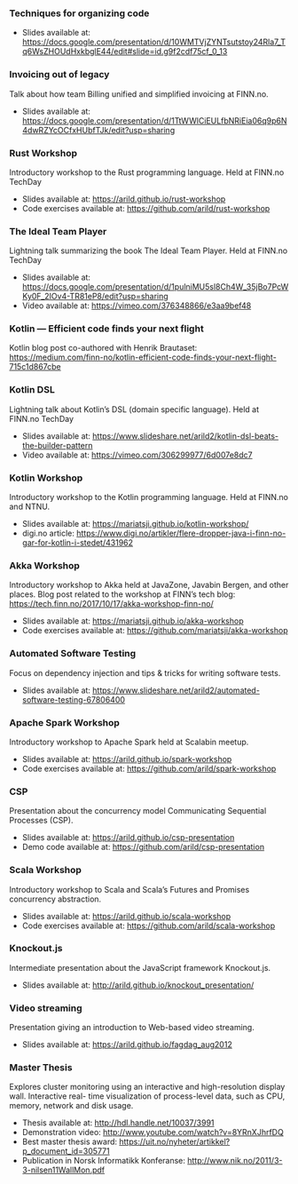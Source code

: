 ### Techniques for organizing code
* Slides available at: https://docs.google.com/presentation/d/10WMTVjZYNTsutstoy24Rla7_Tq6WsZHOUdHxkbglE44/edit#slide=id.g9f2cdf75cf_0_13

### Invoicing out of legacy
Talk about how team Billing unified and simplified invoicing at FINN.no.
* Slides available at: https://docs.google.com/presentation/d/1TtWWlCiEULfbNRiEia06q9p6N4dwRZYcOCfxHUbfTJk/edit?usp=sharing

### Rust Workshop
Introductory workshop to the Rust programming language. Held at FINN.no TechDay
* Slides available at: https://arild.github.io/rust-workshop
* Code exercises available at: https://github.com/arild/rust-workshop

### The Ideal Team Player 
Lightning talk summarizing the book The Ideal Team Player. Held at FINN.no TechDay
* Slides available at: https://docs.google.com/presentation/d/1pulniMU5sl8Ch4W_35jBo7PcWKy0F_2IOv4-TR81eP8/edit?usp=sharing
* Video available at: https://vimeo.com/376348866/e3aa9bef48

### Kotlin — Efficient code finds your next flight
Kotlin blog post co-authored with Henrik Brautaset: https://medium.com/finn-no/kotlin-efficient-code-finds-your-next-flight-715c1d867cbe

### Kotlin DSL
Lightning talk about Kotlin’s DSL (domain specific language). Held at FINN.no TechDay
* Slides available at: https://www.slideshare.net/arild2/kotlin-dsl-beats-the-builder-pattern
* Video available at: https://vimeo.com/306299977/6d007e8dc7

### Kotlin Workshop
Introductory workshop to the Kotlin programming language. Held at FINN.no and NTNU.
* Slides available at: https://mariatsji.github.io/kotlin-workshop/
* digi.no article: https://www.digi.no/artikler/flere-dropper-java-i-finn-no-gar-for-kotlin-i-stedet/431962

### Akka Workshop
Introductory workshop to Akka held at JavaZone, Javabin Bergen, and other places. Blog post related to the workshop at FINN’s tech blog: https://tech.finn.no/2017/10/17/akka-workshop-finn-no/
* Slides available at: https://mariatsji.github.io/akka-workshop
* Code exercises available at: https://github.com/mariatsji/akka-workshop

### Automated Software Testing
Focus on dependency injection and tips & tricks for writing software tests.
* Slides available at: https://www.slideshare.net/arild2/automated-software-testing-67806400

### Apache Spark Workshop
Introductory workshop to Apache Spark held at Scalabin meetup.
* Slides available at: https://arild.github.io/spark-workshop
* Code exercises available at: https://github.com/arild/spark-workshop

### CSP
Presentation about the concurrency model Communicating Sequential Processes (CSP).
* Slides available at: https://arild.github.io/csp-presentation
* Demo code available at: https://github.com/arild/csp-presentation

### Scala Workshop
Introductory workshop to Scala and Scala’s Futures and Promises concurrency abstraction.
* Slides available at: https://arild.github.io/scala-workshop
* Code exercises available at: https://github.com/arild/scala-workshop

### Knockout.js
Intermediate presentation about the JavaScript framework Knockout.js.
* Slides available at: http://arild.github.io/knockout_presentation/

### Video streaming
Presentation giving an introduction to Web-based video streaming.
* Slides available at: https://arild.github.io/fagdag_aug2012

### Master Thesis
Explores cluster monitoring using an interactive and high-resolution display wall. Interactive real- time visualization of process-level data, such as CPU, memory, network and disk usage.
* Thesis available at: http://hdl.handle.net/10037/3991
* Demonstration video: http://www.youtube.com/watch?v=8YRnXJhrfDQ
* Best master thesis award: https://uit.no/nyheter/artikkel?p_document_id=305771
* Publication in Norsk Informatikk Konferanse: http://www.nik.no/2011/3-3-nilsen11WallMon.pdf
